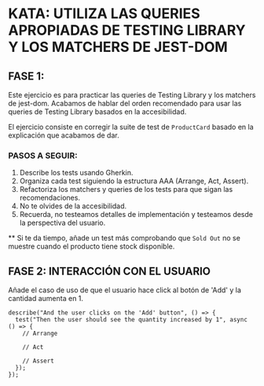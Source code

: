 # KATA: UTILIZA LAS QUERIES APROPIADAS DE TESTING LIBRARY Y LOS MATCHERS DE JEST-DOM

## FASE 1:

Este ejercicio es para practicar las queries de Testing Library y los matchers de jest-dom. Acabamos de hablar del
orden recomendado para usar las queries de Testing Library basados en la accesibilidad.

El ejercicio consiste en corregir la suite de test de `ProductCard` basado en la explicación que acabamos de dar.

### PASOS A SEGUIR:

1. Describe los tests usando Gherkin.
2. Organiza cada test siguiendo la estructura AAA (Arrange, Act, Assert).
3. Refactoriza los matchers y queries de los tests para que sigan las recomendaciones.
4. No te olvides de la accesibilidad.
4. Recuerda, no testeamos detalles de implementación y testeamos desde la perspectiva del usuario.

** Si te da tiempo, añade un test más comprobando que `Sold Out` no se muestre cuando el producto tiene stock
disponible.

## FASE 2: INTERACCIÓN CON EL USUARIO

Añade el caso de uso de que el usuario hace click al botón de 'Add' y la cantidad aumenta en 1.

```tsx
describe("And the user clicks on the 'Add' button", () => {
  test("Then the user should see the quantity increased by 1", async () => {
    // Arrange

    // Act

    // Assert
  });
});
```


